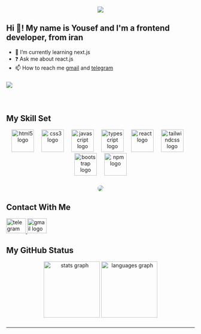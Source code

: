 
<br clear="both">

<div align="center">
<img align="center" height="" src="https://camo.githubusercontent.com/8a9c7f854df987a0b488caf7b4ca6fb56e368e1a0b85602574da94c19d1c2d2e/68747470733a2f2f70687973696373677572756b756c2e66696c65732e776f726470726573732e636f6d2f323031392f30322f6368617261637465722d312e676966"  />
</div>


### <h2 align="left">Hi 👋! My name is Yousef and I'm a frontend developer, from iran</h2>


<ul align="">
  <li>
    🌱 I’m currently learning next.js  
  </li>
  <li>
    ❓ Ask me about react.js  
  </li>
  <li>
    📫 How to reach me <a href="http://yousef1307y@gmail.com">gmail</a> and <a href="http://t.me/yousef_1307">telegram</a>  
  </li>
  
</ul>

###

<div align="">
  <img src="https://visitor-badge.laobi.icu/badge?page_id=yousef-yaghoubi.yousef-yaghoubi&left_text=profile%20views"  />
</div>

###

<br clear="both">
<h2>
  My Skill Set
</h2>
<div align="center">
  <img src="https://skillicons.dev/icons?i=html" height="60" alt="html5 logo"  />
  <img width="12" />
  <img src="https://skillicons.dev/icons?i=css" height="60" alt="css3 logo"  />
  <img width="12" />
  <img src="https://skillicons.dev/icons?i=js" height="60" alt="javascript logo"  />
  <img width="12" />
  <img src="https://skillicons.dev/icons?i=ts" height="60" alt="typescript logo"  />
  <img width="12" />
  <img src="https://skillicons.dev/icons?i=react" height="60" alt="react logo"  />
  <img width="12" />
  <img src="https://skillicons.dev/icons?i=tailwind" height="60" alt="tailwindcss logo"  />
  <img width="12" />
  <img src="https://skillicons.dev/icons?i=bootstrap" height="60" alt="bootstrap logo"  />
  <img width="12" />
  <img src="https://cdn.jsdelivr.net/gh/devicons/devicon/icons/npm/npm-original-wordmark.svg" height="60" alt="npm logo"  />
</div>

###

<div align="center">
  <img height="" style="border-radius:10px;" src="https://cdn.dribbble.com/users/2131993/screenshots/4948736/media/421d4ed2f3d23c73d64d20963f61f422.gif"  />
</div>


###
  <h2>
    Contact With Me
  </h2>
<div align="left">
  <a href="https://t.me/yousef_1307">
    <img src="https://raw.githubusercontent.com/maurodesouza/profile-readme-generator/master/src/assets/icons/social/telegram/default.svg" width="52" height="40" alt="telegram logo"/>
  </a>
  
  <a href="http://yousef1307y@gmail.com">
    <img src="https://raw.githubusercontent.com/maurodesouza/profile-readme-generator/master/src/assets/icons/social/gmail/default.svg" width="52" height="40" alt="gmail logo"/>
  </a>
  
</div>

###

<h2>My GitHub Status</h2>
<div align="center">
  <img src="https://github-readme-stats.vercel.app/api?username=yousef-yaghoubi&hide_title=false&hide_rank=false&show_icons=true&include_all_commits=false&count_private=true&disable_animations=false&theme=gruvbox&locale=en&hide_border=true&order=1" height="150" alt="stats graph"  />
  <img src="https://github-readme-stats.vercel.app/api/top-langs?username=yousef-yaghoubi&locale=en&hide_title=false&layout=compact&card_width=320&langs_count=5&theme=gruvbox&hide_border=true&order=2" height="150" alt="languages graph"  />
</div>

###
----
